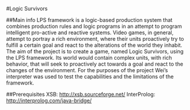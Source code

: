 #Logic Survivors

##Main info
LPS framework is a logic-based production system that combines production rules
and logic programs in an attempt to program intelligent pro-active and reactive systems.
Video games, in general, attempt to portray a rich environment, where their units
proactively try to fulfill a certain goal and react to the alterations of the world they
inhabit.
The aim of the project is to create a game, named Logic Survivors, using the LPS
framework. Its world would contain complex units, with rich behavior, that will seek
to proactively act towards a goal and react to the changes of the environment. For
the purposes of the project Wei’s interpreter was used to test the capabilities and the
limitations of the framework.


##Prerequisites
XSB: http://xsb.sourceforge.net/
InterProlog: http://interprolog.com/java-bridge/

